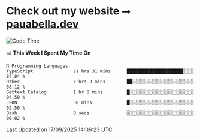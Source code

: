 # Check out my website ⭢ [pauabella.dev](https://pauabella.dev)

<!--START_SECTION:waka-->
![Code Time](http://img.shields.io/badge/Code%20Time-4%2C801%20hrs%2031%20mins-blue)

📊 **This Week I Spent My Time On** 

```text
💬 Programming Languages: 
TypeScript               21 hrs 31 mins      █████████████████████░░░░   84.84 % 
Other                    2 hrs 3 mins        ██░░░░░░░░░░░░░░░░░░░░░░░   08.12 % 
Gettext Catalog          1 hr 8 mins         █░░░░░░░░░░░░░░░░░░░░░░░░   04.50 % 
JSON                     38 mins             █░░░░░░░░░░░░░░░░░░░░░░░░   02.50 % 
Bash                     0 secs              ░░░░░░░░░░░░░░░░░░░░░░░░░   00.02 % 
```


 Last Updated on 17/09/2025 14:06:23 UTC
<!--END_SECTION:waka-->
